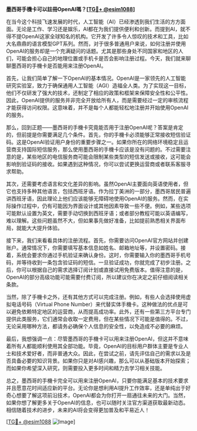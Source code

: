 **墨西哥手機卡可以註冊OpenAI嗎？[[TG💪+ @esim1088](https://t.me/s/esim1088)]**

在当今这个科技飞速发展的时代，人工智能（AI）已经渗透到我们生活的方方面面。无论是工作、学习还是娱乐，AI都在为我们提供便利和创新。而提到AI，就不得不提OpenAI这家全球知名的机构。它开发了许多令人惊叹的技术和工具，比如大名鼎鼎的语言模型GPT系列。然而，对于很多普通用户来说，如何注册并使用OpenAI的服务却是一个充满疑问的话题。尤其是那些身处不同国家和地区的人们，可能会担心自己的地理位置或手机卡是否会影响注册过程。今天，我们就来聊聊墨西哥的手機卡是否能用来注册OpenAI。

首先，让我们简单了解一下OpenAI的基本情况。OpenAI是一家领先的人工智能研究实验室，致力于确保通用人工智能（AGI）造福全人类。为了实现这一目标，他们不仅研发了强大的技术，还制定了相应的政策和框架来保障安全性和公平性。因此，OpenAI提供的服务并非完全开放给所有人，而是需要经过一定的审核流程才能获得访问权限。这意味着，并不是每个人都能轻松地注册并开始使用OpenAI的服务。

那么，回到正题——墨西哥的手機卡究竟能否用于注册OpenAI呢？答案是肯定的，但前提是你需要满足几个条件。首先，你的手機卡必须能够正常接收短信验证码。这是OpenAI验证用户身份的重要步骤之一。如果你所在的网络环境稳定且运营商支持国际短信服务，那么使用墨西哥的手機卡应该是没有问题的。不过需要注意的是，某些地区的电信服务商可能会限制某些类型的短信发送或接收，这可能会影响到验证码的接收。如果遇到这种情况，你可以尝试更换运营商或者联系客服寻求帮助。

其次，还需要考虑语言和文化差异的影响。虽然OpenAI主要面向英语使用者，但它也支持多种其他语言，包括西班牙语。作为拉丁美洲的一部分，墨西哥居民普遍讲西班牙语，因此理论上他们应该能够无障碍地使用OpenAI的服务。然而，在实际操作过程中，仍有可能因为界面设计或其他因素导致一些不便。例如，某些选项可能默认设置为英文，需要手动切换到西班牙语；或者部分教程可能以英语编写，难以理解。这些问题虽然不大，但如果事先做好准备，比如提前熟悉相关界面布局，就能大大提升体验。

接下来，我们来看看具体的注册流程。首先，你需要访问OpenAI官方网站并创建账户。通常情况下，你需要填写基本信息如姓名、邮箱地址等，并设置密码。接着，系统会要求你通过手机验证来确认身份。这时，你需要输入你的墨西哥手机号码，并等待收到一条包含验证码的短信。一旦验证成功，你就完成了初步注册。之后，你可以根据自己的需求选择订阅计划或直接试用免费版本。值得注意的是，OpenAI的部分高级功能可能需要付费订阅，所以建议你在决定之前仔细阅读相关条款。

当然，除了手機卡之外，还有其他方式可以完成注册。例如，有些人会选择使用虚拟电话号码（Virtual Phone Number）来代替实体手機卡。这种做法的优点是可以避免依赖特定地区的运营商，从而提高成功率。此外，还有一些第三方平台专门提供此类服务，它们通常会收取一定费用，但在某些情况下可能是值得的。不过，无论采用哪种方法，都请务必确保个人信息的安全性，以免造成不必要的麻烦。

最后，我想强调一点：尽管墨西哥的手機卡可以用来注册OpenAI，但这并不意味着所有人都能顺利使用其全部功能。毕竟，OpenAI的目标用户群体主要是专业人士和技术爱好者，而非普通大众。因此，在尝试之前，请先评估自己的需求以及是否具备必要的知识背景。如果你只是对AI感兴趣，那么可以从基础版本开始探索；而如果你希望深入研究，则需要投入更多时间和精力去学习相关技能。

总之，墨西哥的手機卡完全可以用来注册OpenAI，只要你能满足基本的技术要求并且愿意花时间适应新的平台。无论你是想利用AI提升工作效率，还是单纯出于好奇心想要了解这项前沿技术，OpenAI都会为你打开一扇通往未来的大门。当然，如果你想了解更多关于OpenAI的信息，也可以随时关注官方渠道获取最新动态。相信随着技术的进步，未来的AI将会变得更加普及和平易近人！

[[TG💪+ @esim1088](https://t.me/s/esim1088) ![Image](https://i.postimg.cc/4NQfJmqS/Snipaste-2025-05-13-00-14-12.png)]